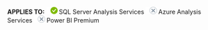 **APPLIES TO:** ![yes](media/yes.png)SQL Server Analysis Services ![no](media/no.png)Azure Analysis Services ![no](media/no.png)Power BI Premium 